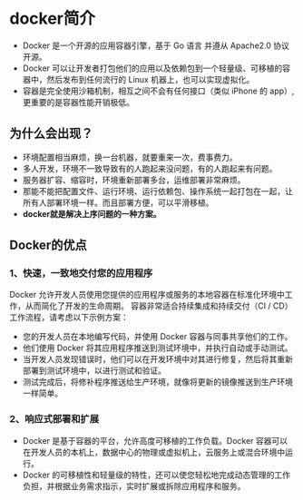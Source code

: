 # docker简介
+ Docker 是一个开源的应用容器引擎，基于 Go 语言 并遵从 Apache2.0 协议开源。
+ Docker 可以让开发者打包他们的应用以及依赖包到一个轻量级、可移植的容器中，然后发布到任何流行的 Linux 机器上，也可以实现虚拟化。
+ 容器是完全使用沙箱机制，相互之间不会有任何接口（类似 iPhone 的 app）,更重要的是容器性能开销极低。


## 为什么会出现？
+ 环境配置相当麻烦，换一台机器，就要重来一次，费事费力。
+ 多人开发，环境不一致导致有的人跑起来没问题，有的人跑起来有问题。
+ 服务器扩容、缩容时，环境重新部署多台，运维部署非常麻烦。
+ 那能不能把配置文件、运行环境、运行依赖包、操作系统一起打包在一起，让所有人部署环境一样。而且部署方便，可以平滑移植。
+ **docker就是解决上序问题的一种方案。**

## Docker的优点
### 1、快速，一致地交付您的应用程序
Docker 允许开发人员使用您提供的应用程序或服务的本地容器在标准化环境中工作，从而简化了开发的生命周期。
容器非常适合持续集成和持续交付（CI / CD）工作流程，请考虑以下示例方案：

+ 您的开发人员在本地编写代码，并使用 Docker 容器与同事共享他们的工作。
+ 他们使用 Docker 将其应用程序推送到测试环境中，并执行自动或手动测试。
+ 当开发人员发现错误时，他们可以在开发环境中对其进行修复，然后将其重新部署到测试环境中，以进行测试和验证。
+ 测试完成后，将修补程序推送给生产环境，就像将更新的镜像推送到生产环境一样简单。

### 2、响应式部署和扩展
+ Docker 是基于容器的平台，允许高度可移植的工作负载。Docker 容器可以在开发人员的本机上，数据中心的物理或虚拟机上，云服务上或混合环境中运行。
+ Docker 的可移植性和轻量级的特性，还可以使您轻松地完成动态管理的工作负担，并根据业务需求指示，实时扩展或拆除应用程序和服务。

### 
